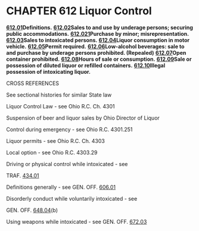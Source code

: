 CHAPTER 612 Liquor Control
==========================

[**612.01**](2b0fbae9.html)**Definitions.**
[**612.02**](2b17f788.html)**Sales to and use by underage persons;
securing public accommodations.** [**612.021**](2b35389e.html)**Purchase
by minor; misrepresentation.** [**612.03**](2b458780.html)**Sales to
intoxicated persons.** [**612.04**](2b4c42c6.html)**Liquor consumption
in motor vehicle.** [**612.05**](2b53a2bf.html)**Permit required.**
[**612.06**](2b59c7bd.html)**Low-alcohol beverages: sale to and purchase
by underage persons prohibited. (Repealed)**
[**612.07**](2b5c8f88.html)**Open container prohibited.**
[**612.08**](2b8368d3.html)**Hours of sale or consumption.**
[**612.09**](2b9656cb.html)**Sale or possession of diluted liquor or
refilled containers.** [**612.10**](2b9d00ba.html)**Illegal possession
of intoxicating liquor.**

CROSS REFERENCES

See sectional histories for similar State law

Liquor Control Law - see Ohio R.C. Ch. 4301

Suspension of beer and liquor sales by Ohio Director of Liquor

Control during emergency - see Ohio R.C. 4301.251

Liquor permits - see Ohio R.C. Ch. 4303

Local option - see Ohio R.C. 4303.29

Driving or physical control while intoxicated - see

TRAF. [434.01](209cd826.html)

Definitions generally - see GEN. OFF. [606.01](28f4ad3b.html)

Disorderly conduct while voluntarily intoxicated - see

GEN. OFF. [648.04](34d074ff.html)(b)

Using weapons while intoxicated - see GEN. OFF. [672.03](37c8f8d6.html)
